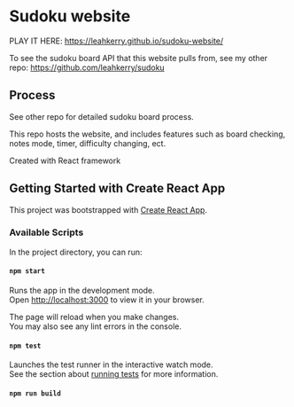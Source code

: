 # Sudoku website
PLAY IT HERE:
https://leahkerry.github.io/sudoku-website/

To see the sudoku board API that this website pulls from, see my other repo: 
https://github.com/leahkerry/sudoku

## Process
See other repo for detailed sudoku board process.

This repo hosts the website, and includes features such as board checking, notes mode, timer, difficulty changing, ect. 

Created with React framework

## Getting Started with Create React App

This project was bootstrapped with [Create React App](https://github.com/facebook/create-react-app).

### Available Scripts

In the project directory, you can run:

#### `npm start`

Runs the app in the development mode.\
Open [http://localhost:3000](http://localhost:3000) to view it in your browser.

The page will reload when you make changes.\
You may also see any lint errors in the console.

#### `npm test`

Launches the test runner in the interactive watch mode.\
See the section about [running tests](https://facebook.github.io/create-react-app/docs/running-tests) for more information.

#### `npm run build`
